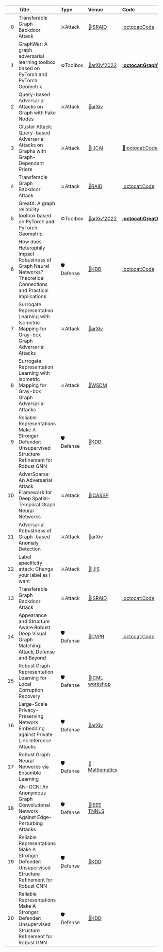 |    | Title                                                                                                               | Type     | Venue                                                                                                                                                          | Code                                                               |   Year | State   | Date       |
|---:|:--------------------------------------------------------------------------------------------------------------------|:---------|:---------------------------------------------------------------------------------------------------------------------------------------------------------------|:-------------------------------------------------------------------|-------:|:--------|:-----------|
|  0 | Transferable Graph Backdoor Attack                                                                                  | ⚔Attack  | [📝ISRAID](https://arxiv.org/abs/2207.00425)                                                                                                                   | [:octocat:Code](https://github.com/Metaoblivion/Bandit_GNN_Attack) |   2022 | Removed | 2022-07-15 |
|  1 | GraphWar: A graph adversarial learning toolbox based on PyTorch and PyTorch Geometric                               | ⚙Toolbox | [📝arXiv’2022]()                                                                                                                                               | [**:octocat:GraphWar**](https://github.com/EdisonLeeeee/GraphWar)  |   2022 | Removed | 2022-07-15 |
|  2 | Query-based Adversarial Attacks on Graph with Fake Nodes                                                            | ⚔Attack  | [📝arXiv](https://arxiv.org/abs/2109.13069)                                                                                                                    |                                                                    |   2021 | Removed | 2022-07-15 |
|  3 | Cluster Attack: Query-based Adversarial Attacks on Graphs with Graph-Dependent Priors                               | ⚔Attack  | [📝IJCAI](https://arxiv.org/abs/2109.13069)                                                                                                                    | [📝:octocat:Code](https://github.com/thuwzy/Cluster-Attack)        |   2022 | Added   | 2022-07-15 |
|  4 | Transferable Graph Backdoor Attack                                                                                  | ⚔Attack  | [📝RAID](https://arxiv.org/abs/2207.00425)                                                                                                                     | [:octocat:Code](https://github.com/Metaoblivion/Bandit_GNN_Attack) |   2022 | Added   | 2022-07-15 |
|  5 | GreatX: A graph reliability toolbox based on PyTorch and PyTorch Geometric                                          | ⚙Toolbox | [📝arXiv’2022]()                                                                                                                                               | [**:octocat:GreatX**](https://github.com/EdisonLeeeee/GreatX)      |   2022 | Added   | 2022-07-15 |
|  6 | How does Heterophily Impact Robustness of Graph Neural Networks? Theoretical Connections and Practical Implications | 🛡Defense | [📝KDD](https://arxiv.org/abs/2106.07767)                                                                                                                      | [:octocat:Code](https://github.com/GemsLab/HeteRobust)             |   2022 | Added   | 2022-07-15 |
|  7 | Surrogate Representation Learning with Isometric Mapping for Gray-box Graph Adversarial Attacks                     | ⚔Attack  | [📝arXiv](https://arxiv.org/abs/2110.10482)                                                                                                                    |                                                                    |   2021 | Removed | 2022-07-09 |
|  8 | Surrogate Representation Learning with Isometric Mapping for Gray-box Graph Adversarial Attacks                     | ⚔Attack  | [📝WSDM](https://dl.acm.org/doi/10.1145/3488560.3498481)                                                                                                       |                                                                    |   2022 | Added   | 2022-07-09 |
|  9 | Reliable Representations Make A Stronger Defender: Unsupervised Structure Refinement for Robust GNN                 | 🛡Defense | [📝KDD](https://ponderly.github.io/pub/STABLE_KDD2022.pdf)                                                                                                     |                                                                    |   2022 | Removed | 2022-07-04 |
| 10 | AdverSparse: An Adversarial Attack Framework for Deep Spatial-Temporal Graph Neural Networks                        | ⚔Attack  | [📝ICASSP](https://ieeexplore.ieee.org/abstract/document/9747850)                                                                                              |                                                                    |   2022 | Added   | 2022-07-04 |
| 11 | Adversarial Robustness of Graph-based Anomaly Detection                                                             | ⚔Attack  | [📝arXiv](https://arxiv.org/abs/2206.08260)                                                                                                                    |                                                                    |   2022 | Added   | 2022-07-04 |
| 12 | Label specificity attack: Change your label as I want                                                               | ⚔Attack  | [📝IJIS](https://onlinelibrary.wiley.com/doi/full/10.1002/int.22902)                                                                                           |                                                                    |   2022 | Added   | 2022-07-04 |
| 13 | Transferable Graph Backdoor Attack                                                                                  | ⚔Attack  | [📝ISRAID](https://arxiv.org/abs/2207.00425)                                                                                                                   | [:octocat:Code](https://github.com/Metaoblivion/Bandit_GNN_Attack) |   2022 | Added   | 2022-07-04 |
| 14 | Appearance and Structure Aware Robust Deep Visual Graph Matching: Attack, Defense and Beyond                        | 🛡Defense | [📝CVPR](https://openaccess.thecvf.com/content/CVPR2022/html/Ren_Appearance_and_Structure_Aware_Robust_Deep_Visual_Graph_Matching_Attack_CVPR_2022_paper.html) | [:octocat:Code](https://github.com/Thinklab-SJTU/RobustMatch)      |   2022 | Added   | 2022-07-04 |
| 15 | Robust Graph Representation Learning for Local Corruption Recovery                                                  | 🛡Defense | [📝ICML workshop](https://yuguangwang.github.io/papers/L_p_graph_regularizer_ICML%20TAG%202022.pdf)                                                            |                                                                    |   2022 | Added   | 2022-07-04 |
| 16 | Large-Scale Privacy-Preserving Network Embedding against Private Link Inference Attacks                             | 🛡Defense | [📝arXiv](https://arxiv.org/abs/2205.14440)                                                                                                                    |                                                                    |   2022 | Added   | 2022-07-04 |
| 17 | Robust Graph Neural Networks via Ensemble Learning                                                                  | 🛡Defense | [📝Mathematics](https://www.mdpi.com/2227-7390/10/8/1300/html)                                                                                                 |                                                                    |   2022 | Added   | 2022-07-04 |
| 18 | AN-GCN: An Anonymous Graph Convolutional Network Against Edge-Perturbing Attacks                                    | 🛡Defense | [📝IEEE TNNLS](https://ieeexplore.ieee.org/abstract/document/9775013)                                                                                          |                                                                    |   2022 | Added   | 2022-07-04 |
| 19 | Reliable Representations Make A Stronger Defender: Unsupervised Structure Refinement for Robust GNN                 | 🛡Defense | [📝KDD](https://arxiv.org/abs/2207.00012)                                                                                                                      |                                                                    |   2022 | Added   | 2022-07-04 |
| 20 | Reliable Representations Make A Stronger Defender: Unsupervised Structure Refinement for Robust GNN                 | 🛡Defense | [📝KDD](https://ponderly.github.io/pub/STABLE_KDD2022.pdf)                                                                                                     |                                                                    |   2022 | Added   | 2022-06-24 |